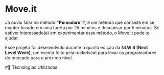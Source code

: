 # Move.it

Já ouviu falar no método **"Pomodoro"**?, é um método que consiste em se manter focado em uma tarefa por 25 minutos e descansar por 5 minutos. Se estiver interessado(a) em experimentar esse método, o Move.it pode te ajudar.

Esse projeto foi desenvolvido durante a quarta edição da **NLW 4 (Next Level Week)**, um evento feito pela rocketseat para levar os programadores do mercado para o próximo nível.

#:rocket: Técnologias Utilizadas

